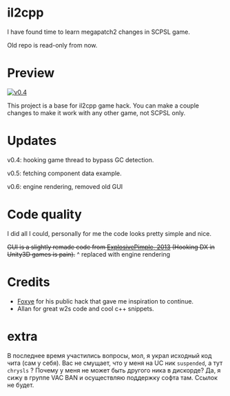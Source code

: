 # il2cpp

I have found time to learn megapatch2 changes in SCPSL game.

Old repo is read-only from now.

# Preview

[![v0.4](https://img.youtube.com/vi/f-emyZ0ZKdo/0.jpg)](https://www.youtube.com/watch?v=f-emyZ0ZKdo)

This project is a base for il2cpp game hack. You can make a couple changes to make it work with any other game, not SCPSL only.

# Updates

v0.4: hooking game thread to bypass GC detection.

v0.5: fetching component data example.

v0.6: engine rendering, removed old GUI

# Code quality

I did all I could, personally for me the code looks pretty simple and nice.

~~GUI is a slightly remade code from [ExplosivePimple, 2013](https://www.unknowncheats.me/forum/arma-2-a/92280-source-external-directx-overlay.html) (Hooking DX in Unity3D games is pain).~~
^ replaced with engine rendering

# Credits

* [Foxye](https://github.com/EquiFox) for his public hack that gave me inspiration to continue.
* Allan for great w2s code and cool c++ snippets.

# extra

В последнее время участились вопросы, мол, я украл исходный код чита (сам у себя).
Вас не смущает, что у меня на UC ник `suspended`, а тут `chrysls` ? Почему у меня не может быть другого ника в дискорде? Да, я сижу в группе VAC BAN и осуществляю поддержку софта там. Ссылок не будет.

